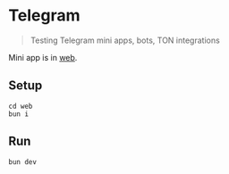 # Telegram

> Testing Telegram mini apps, bots, TON integrations

Mini app is in [web](web).

## Setup

```
cd web
bun i
```

## Run

```
bun dev
```
